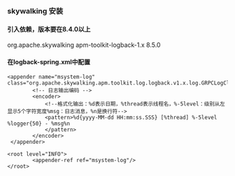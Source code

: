 ### skywalking 安装

#### 引入依赖，版本要在8.4.0以上
<dependency>
            <groupId>org.apache.skywalking</groupId>
            <artifactId>apm-toolkit-logback-1.x</artifactId>
            <version>8.5.0</version>
</dependency>



#### 在logback-spring.xml中配置

<!--  skywalking采集日志  -->
    <appender name="msystem-log" class="org.apache.skywalking.apm.toolkit.log.logback.v1.x.log.GRPCLogClientAppender">
            <!-- 日志输出编码 -->
            <encoder>
                <!--格式化输出：%d表示日期，%thread表示线程名，%-5level：级别从左显示5个字符宽度%msg：日志消息，%n是换行符-->
                <pattern>%d{yyyy-MM-dd HH:mm:ss.SSS} [%thread] %-5level %logger{50} - %msg%n
                </pattern>
            </encoder>
     </appender>
        
    <root level="INFO"> 
            <appender-ref ref="msystem-log"/>
    </root>
